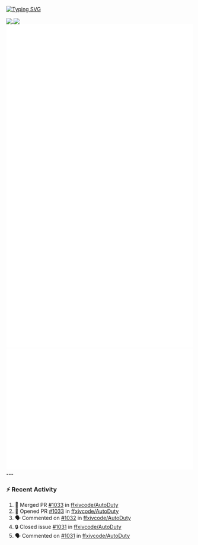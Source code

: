 [![Typing SVG](https://readme-typing-svg.demolab.com?font=Fira+Code&duration=1000&pause=1000&multiline=true&repeat=false&width=435&lines=Simon+Latusek+%7C+Gameplay+Engineer)](https://git.io/typing-svg)

<a href="https://github.com/anuraghazra/github-readme-stats">
  <img height=200 align="center" src="https://github-readme-stats.vercel.app/api?username=erdelf&theme=radical" />
</a>
<a href="https://github.com/anuraghazra/convoychat">
  <img height=200 align="center" src="https://streak-stats.demolab.com?user=erdelf&theme=radical&mode=weekly" />
</a>

<picture>
  <img src="/github-metrics.svg" alt="Metrics">
</picture>

<picture>
  <img src="/github-metrics-achievements.svg" alt="Achievements">
</picture>
---

### :zap: Recent Activity
<!--START_SECTION:activity-->
1. 🎉 Merged PR [#1033](https://github.com/ffxivcode/AutoDuty/pull/1033) in [ffxivcode/AutoDuty](https://github.com/ffxivcode/AutoDuty)
2. 💪 Opened PR [#1033](https://github.com/ffxivcode/AutoDuty/pull/1033) in [ffxivcode/AutoDuty](https://github.com/ffxivcode/AutoDuty)
3. 🗣 Commented on [#1032](https://github.com/ffxivcode/AutoDuty/issues/1032#issuecomment-3046131379) in [ffxivcode/AutoDuty](https://github.com/ffxivcode/AutoDuty)
4. 🔒 Closed issue [#1031](https://github.com/ffxivcode/AutoDuty/issues/1031) in [ffxivcode/AutoDuty](https://github.com/ffxivcode/AutoDuty)
5. 🗣 Commented on [#1031](https://github.com/ffxivcode/AutoDuty/issues/1031#issuecomment-3045396784) in [ffxivcode/AutoDuty](https://github.com/ffxivcode/AutoDuty)
<!--END_SECTION:activity-->

<!--
**erdelf/erdelf** is a ✨ _special_ ✨ repository because its `README.md` (this file) appears on your GitHub profile.

Here are some ideas to get you started:

- 🔭 I’m currently working on ...
- 🌱 I’m currently learning ...
- 👯 I’m looking to collaborate on ...
- 🤔 I’m looking for help with ...
- 💬 Ask me about ...
- 📫 How to reach me: ...
- 😄 Pronouns: ...
- ⚡ Fun fact: ...
-->
